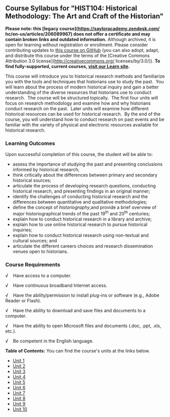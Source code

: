 Course Syllabus for "HIST104: Historical Methodology: The Art and Craft of the Historian"
-----------------------------------------------------------------------------------------

**Please note: this [legacy course](https://sayloracademy.zendesk.com/
hc/en-us/articles/206089967) does not offer a certificate and may contain 
broken links and outdated information.** Although archived, it is open 
for learning without registration or enrollment. Please consider contributing 
updates to [this course on GitHub](https://github.com/saylordotorg/course_hist104) 
(you can also adopt, adapt, and distribute this course under the terms of 
the [Creative Commons Attribution 3.0 license](http://creativecommons.org/
licenses/by/3.0/)). **To find fully-supported, current courses, [visit our 
Learn site](https://learn.saylor.org).**

This course will introduce you to historical research methods and
familiarize you with the tools and techniques that historians use to
study the past.  You will learn about the process of modern historical
inquiry and gain a better understanding of the diverse resources that
historians use to conduct research.  The course will be structured
topically.  The first four units will focus on research methodology and
examine how and why historians conduct research on the past.  Later
units will examine how different historical resources can be used for
historical research.  By the end of the course, you will understand how
to conduct research on past events and be familiar with the variety of
physical and electronic resources available for historical research.

### Learning Outcomes

Upon successful completion of this course, the student will be able
to:  

-   assess the importance of studying the past and presenting
    conclusions informed by historical research;
-   think critically about the differences between primary and secondary
    historical sources;
-   articulate the process of developing research questions, conducting
    historical research, and presenting findings in an original manner;
-   identify the challenges of conducting historical research and the
    differences between quantitative and qualitative methodologies;
-   define the concept of *historiography*,and provide a brief overview
    of major historiographical trends of the past 19<sup>th</sup> and
    20<sup>th</sup> centuries;
-   explain how to conduct historical research in a library and archive;
-   explain how to use online historical research to pursue historical
    inquiries;
-   explain how to conduct historical research using non-textual and
    cultural sources; and
-   articulate the different careers choices and research dissemination
    venues open to historians.

### Course Requirements

√    Have access to a computer.  
  
 √    Have continuous broadband Internet access.  
  
 √    Have the ability/permission to install plug-ins or software (e.g.,
Adobe Reader or Flash).  
  
 √    Have the ability to download and save files and documents to a
computer.  
  
 √    Have the ability to open Microsoft files and documents (.doc,
.ppt, .xls, etc.).  
  
 √    Be competent in the English language.  
  
**Table of Contents:** You can find the course's units at the links below.

- [Unit 1](https://legacy.saylor.org/hist104/Unit01/)
- [Unit 2](https://legacy.saylor.org/hist104/Unit02/)
- [Unit 3](https://legacy.saylor.org/hist104/Unit03/)
- [Unit 4](https://legacy.saylor.org/hist104/Unit04/)
- [Unit 5](https://legacy.saylor.org/hist104/Unit05/)
- [Unit 6](https://legacy.saylor.org/hist104/Unit06/)
- [Unit 7](https://legacy.saylor.org/hist104/Unit07/)
- [Unit 8](https://legacy.saylor.org/hist104/Unit08/)
- [Unit 9](https://legacy.saylor.org/hist104/Unit09/)
- [Unit 10](https://legacy.saylor.org/hist104/Unit10/)
